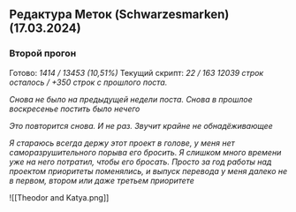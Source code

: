 ## Редактура Меток (Schwarzesmarken) (17.03.2024)

### Второй прогон
Готово: *1414 / 13453 (10,51%)*
Текущий скрипт: *22 / 163*
*12039 строк осталось / +350 строк с прошлого поста.*

*Снова не было на предыдущей недели поста. Снова в прошлое воскресенье постить было нечего*

*Это повторится снова. И не раз. Звучит крайне не обнадёживающее*

*Я стараюсь всегда держу этот проект в голове, у меня нет саморазрушительного порыва его бросить. Я слишком много времени уже на него потратил, чтобы его бросать. Просто за год работы над проектом приоритеты поменялись, и выпуск перевода у меня далеко не в первом, втором или даже третьем приоритете*

![[Theodor and Katya.png]]